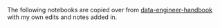 The following notebooks are copied over from [data-engineer-handbook](https://github.com/DataExpert-io/data-engineer-handbook/blob/main/bootcamp/materials/3-spark-fundamentals/) with my own edits and notes added in.
